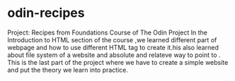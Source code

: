 # odin-recipes
Project: Recipes from Foundations Course of The Odin Project
In the Introduction to HTML section of the course ,we learned different part of webpage and how to use different HTML tag to create it.his also learned about file system of a website and absolute and relateve way to point to . This is the last part of the project where we have to create a simple website and put the theory we learn into practice.
